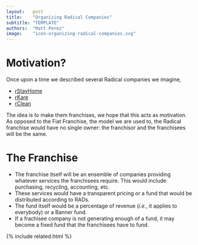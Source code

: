 ```yaml
---
layout:   post
title:    "Organizing Radical Companies"
subtitle: "TEMPLATE"
authors:  "Matt Perez"
image:    "icon-organizing-radical-companies.svg"
---
```


<div style='display:none; '>
 <p>Once upon a time we described several Radical companies. This is another motivation.</p>
</div>

<h1>Motivation?</h1>
 <p>Once upon a time we described several Radical companies we imagine,</p>
  <ul>
   <li><a href="https://radicalcompanies.com/2022/05/12/rstayhome">rStayHome</a></li>
   <li><a href="https://radicalcompanies.com/2022/05/13/rkare">rKare</a></li>
   <li><a href="https://radicalcompanies.com/2022/05/14/rclean">rClean</a></li>
  </ul>
 <p>The idea is to make them franchises, we hope that this acts as motivation. As opposed to the Fiat Franchise, the model we are used to, the Radical franchise would have no single owner: the franchisor and the franchisees will be the same.</p>

<h1>The Franchise</h1>
<ul>
 <li>The franchise itself will be an ensemble of companies providing whatever services the franchisees require. This would include purchasing, recycling, accounting, etc.</li>
 <li>These services would have a transparent pricing or a fund that would be distributed according to RADs.</li>
 <li>The fund itself would be a percentage of revenue (<em>i.e.</em>, it applies to everybody) or a Banner fund.</li>
 <li>If a frachisee company is not generating enough of a fund, it may become a fixed fund that the franchisees have to fund.</li>
</ul>

{% include related.html %}